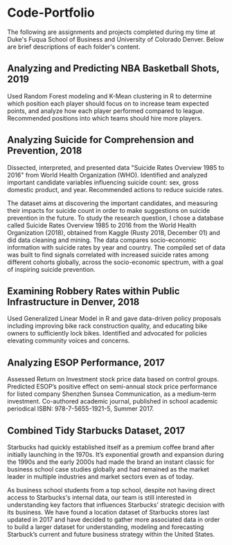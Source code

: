 # Code-Portfolio
The following are assignments and projects completed during my time at Duke's Fuqua School of Business and University of Colorado Denver. Below are brief descriptions of each folder's content.

## Analyzing and Predicting NBA Basketball Shots, 2019

Used Random Forest modeling and K-Mean clustering in R to determine which position each player should focus on to increase team expected points, and analyze how each player performed compared to league. Recommended positions into which teams should hire more players.

## Analyzing Suicide for Comprehension and Prevention, 2018

Dissected, interpreted, and presented data "Suicide Rates Overview 1985 to 2016" from World Health Organization (WHO). Identified and analyzed important candidate variables influencing suicide count: sex, gross domestic product, and year. Recommended actions to reduce suicide rates.

The dataset aims at discovering the important candidates, and measuring their impacts for suicide count in order to make suggestions on suicide prevention in the future. To study the research question, I chose a database called Suicide Rates Overview 1985 to 2016 from the World Health Organization (2018), obtained from Kaggle (Rusty 2018, December 01) and did data cleaning and mining. The data compares socio-economic information with suicide rates by year and country. The compiled set of data was built to find signals correlated with increased suicide rates among different cohorts globally, across the socio-economic spectrum, with a goal of inspiring suicide prevention.

## Examining Robbery Rates within Public Infrastructure in Denver, 2018

Used Generalized Linear Model in R and gave data-driven policy proposals including improving bike rack construction quality, and educating bike owners to sufficiently lock bikes. Identified and advocated for policies elevating community voices and concerns.

## Analyzing ESOP Performance, 2017

Assessed Return on Investment stock price data based on control groups. Predicted ESOP’s positive effect on semi-annual stock price performance for listed company Shenzhen Sunsea Communication, as a medium-term investment. Co-authored academic journal, published in school academic periodical ISBN: 978-7-5655-1921-5, Summer 2017.

## Combined Tidy Starbucks Dataset, 2017

Starbucks had quickly established itself as a premium coffee brand after initially launching in the 1970s. It’s exponential growth and expansion during the 1990s and the early 2000s had made the brand an instant classic for business school case studies globally and had remained as the market leader in multiple industries and market sectors even as of today. 

As business school students from a top school, despite not having direct access to Starbucks's internal data, our team is still interested in understanding key factors that influences Starbucks’ strategic decision with its business. We have found a location dataset of Starbucks stores last updated in 2017 and have decided to gather more associated data in order to build a larger dataset for understanding, modeling and forecasting Starbuck’s current and future business strategy within the United States.
